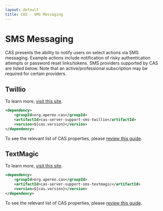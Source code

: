 ```yaml
---
layout: default
title: CAS - SMS Messaging
---
```


# SMS Messaging

CAS presents the ability to notify users on select actions via SMS messaging. Example actions include notification of risky authentication attempts
or password reset links/tokens. SMS providers supported by CAS are listed below. Note that an active/professional subscription may be required for certain 
providers.

## Twillio

To learn more, [visit this site](https://www.twilio.com/).

```xml
<dependency>
    <groupId>org.apereo.cas</groupId>
    <artifactId>cas-server-support-sms-twillio</artifactId>
    <version>${cas.version}</version>
</dependency>
```

To see the relevant list of CAS properties, please [review this guide](Configuration-Properties.html#twillio).

## TextMagic

To learn more, [visit this site](https://www.textmagic.com/).

```xml
<dependency>
    <groupId>org.apereo.cas</groupId>
    <artifactId>cas-server-support-sms-textmagic</artifactId>
    <version>${cas.version}</version>
</dependency>
```

To see the relevant list of CAS properties, please [review this guide](Configuration-Properties.html#textmagic).

